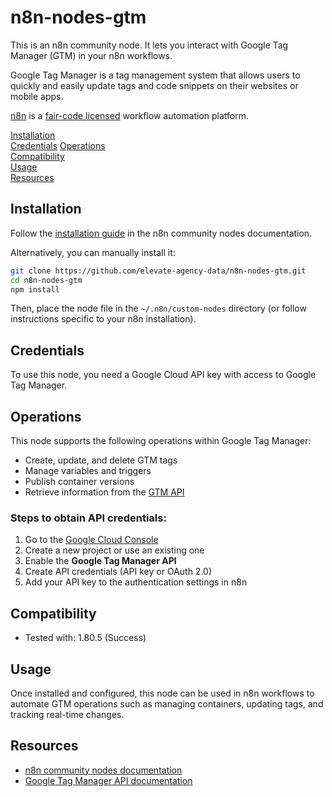 # n8n-nodes-gtm  

This is an n8n community node. It lets you interact with Google Tag Manager (GTM) in your n8n workflows.  

Google Tag Manager is a tag management system that allows users to quickly and easily update tags and code snippets on their websites or mobile apps.  

[n8n](https://n8n.io/) is a [fair-code licensed](https://docs.n8n.io/reference/license/) workflow automation platform.  

[Installation](#installation)  
[Credentials](#credentials) 
[Operations](#operations)   
[Compatibility](#compatibility)  
[Usage](#usage)  
[Resources](#resources)  

## Installation  

Follow the [installation guide](https://docs.n8n.io/integrations/community-nodes/installation/) in the n8n community nodes documentation.  

Alternatively, you can manually install it:  

```sh  
git clone https://github.com/elevate-agency-data/n8n-nodes-gtm.git 
cd n8n-nodes-gtm 
npm install  
```  

Then, place the node file in the `~/.n8n/custom-nodes` directory (or follow instructions specific to your n8n installation).   

## Credentials  

To use this node, you need a Google Cloud API key with access to Google Tag Manager.  

## Operations  

This node supports the following operations within Google Tag Manager:  

- Create, update, and delete GTM tags  
- Manage variables and triggers  
- Publish container versions  
- Retrieve information from the [GTM API](https://developers.google.com/tag-platform/tag-manager/api/v2?hl=fr) 

### Steps to obtain API credentials:  

1. Go to the [Google Cloud Console](https://console.cloud.google.com/)  
2. Create a new project or use an existing one  
3. Enable the **Google Tag Manager API**  
4. Create API credentials (API key or OAuth 2.0)  
5. Add your API key to the authentication settings in n8n  

## Compatibility  

- Tested with: 1.80.5 (Success)

## Usage  

Once installed and configured, this node can be used in n8n workflows to automate GTM operations such as managing containers, updating tags, and tracking real-time changes.  

## Resources  

- [n8n community nodes documentation](https://docs.n8n.io/integrations/community-nodes/)  
- [Google Tag Manager API documentation](https://developers.google.com/tag-platform/tag-manager/api/v2)